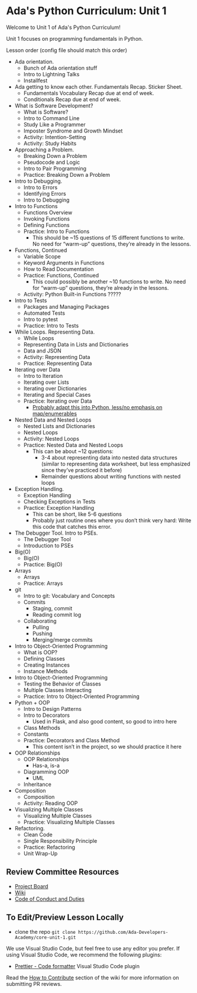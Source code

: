 
# Ada's Python Curriculum: Unit 1

Welcome to Unit 1 of Ada's Python Curriculum! 

Unit 1 focuses on programming fundamentals in Python.

Lesson order (config file should match this order)

*   Ada orientation.
    *   Bunch of Ada orientation stuff
    *   Intro to Lightning Talks
    *   Installfest
*   Ada getting to know each other. Fundamentals Recap. Sticker Sheet.
    *   Fundamentals Vocabulary Recap due at end of week.
    *   Conditionals Recap due at end of week.
*   What is Software Development?
    *   What is Software?
    *   Intro to Command Line
    *   Study Like a Programmer
    *   Imposter Syndrome and Growth Mindset
    *   Activity: Intention-Setting
    *   Activity: Study Habits
*   Approaching a Problem.
    *   Breaking Down a Problem
    *   Pseudocode and Logic
    *   Intro to Pair Programming
    *   Practice: Breaking Down a Problem
*   Intro to Debugging.
    *   Intro to Errors
    *   Identifying Errors
    *   Intro to Debugging
*   Intro to Functions
    *   Functions Overview
    *   Invoking Functions
    *   Defining Functions
    *   Practice: Intro to Functions
        *   This should be ~15 questions of 15 different functions to write. No need for “warm-up” questions, they’re already in the lessons.
*   Functions, Continued
    *   Variable Scope
    *   Keyword Arguments in Functions
    *   How to Read Documentation
    *   Practice: Functions, Continued
        *   This could possibly be another ~10 functions to write. No need for “warm-up” questions, they’re already in the lessons.
    *   Activity: Python Built-in Functions ?????
*   Intro to Tests
    *   Packages and Managing Packages
    *   Automated Tests
    *   Intro to pytest
    *   Practice: Intro to Tests
*   While Loops. Representing Data.
    *   While Loops
    *   Representing Data in Lists and Dictionaries
    *   Data and JSON
    *   Activity: Representing Data
    *   Practice: Representing Data
*   Iterating over Data
    *   Intro to Iteration
    *   Iterating over Lists
    *   Iterating over Dictionaries
    *   Iterating and Special Cases
    *   Practice: Iterating over Data
        *   [Probably adapt this into Python, less/no emphasis on map/enumerables](https://github.com/Ada-Developers-Academy/textbook-curriculum/blob/master/01-ruby-fundamentals/exercises/data-transformation-worksheet.md)
*   Nested Data and Nested Loops
    *   Nested Lists and Dictionaries
    *   Nested Loops
    *   Activity: Nested Loops
    *   Practice: Nested Data and Nested Loops
        *   This can be about ~12 questions:
            *   3-4 about representing data into nested data structures (similar to representing data worksheet, but less emphasized since they’ve practiced it before)
            *   Remainder questions about writing functions with nested loops
*   Exception Handling.
    *   Exception Handling
    *   Checking Exceptions in Tests
    *   Practice: Exception Handling
        *   This can be short, like 5-6 questions
        *   Probably just routine ones where you don’t think very hard: Write this code that catches this error.
*   The Debugger Tool. Intro to PSEs.
    *   The Debugger Tool
    *   Introduction to PSEs
*   Big(O)
    *   Big(O)
    *   Practice: Big(O)
*   Arrays
    *   Arrays
    *   Practice: Arrays
*   git
    *   Intro to git: Vocabulary and Concepts
    *   Commits
        *   Staging, commit
        *   Reading commit log
    *   Collaborating
        *   Pulling
        *   Pushing
        *   Merging/merge commits
*   Intro to Object-Oriented Programming
    *   What is OOP?
    *   Defining Classes
    *   Creating Instances
    *   Instance Methods
*   Intro to Object-Oriented Programming
    *   Testing the Behavior of Classes
    *   Multiple Classes Interacting
    *   Practice: Intro to Object-Oriented Programming
*   Python + OOP
    *   Intro to Design Patterns
    *   Intro to Decorators
        *   Used in Flask, and also good content, so good to intro here
    *   Class Methods
    *   Constants
    *   Practice: Decorators and Class Method
        *   This content isn’t in the project, so we should practice it here
*   OOP Relationships
    *   OOP Relationships
        *   Has-a, is-a
    *   Diagramming OOP
        *   UML
    *   Inheritance
*   Composition
    *   Composition
    *   Activity: Reading OOP
*   Visualizing Multiple Classes
    *   Visualizing Multiple Classes
    *   Practice: Visualizing Multiple Classes
*   Refactoring.
    *   Clean Code
    *   Single Responsibility Principle
    *   Practice: Refactoring
    *   Unit Wrap-Up

## Review Committee Resources
 -  [Project Board](https://github.com/Ada-Developers-Academy/core-unit-1/projects/1)
 -  [Wiki](https://github.com/Ada-Developers-Academy/core-unit-1/wiki)
 -  [Code of Conduct and Duties](https://github.com/Ada-Developers-Academy/core-unit-1/wiki/Code-of-Conduct-and-Duties)
 
## To Edit/Preview Lesson Locally 
 - clone the repo `git clone https://github.com/Ada-Developers-Academy/core-unit-1.git`
 
 We use Visual Studio Code, but feel free to use any editor you prefer.
 If using Visual Studio Code, we recommend the following plugins:
 - [Prettier - Code formatter](https://marketplace.visualstudio.com/items?itemName=esbenp.prettier-vscode) Visual Studio Code plugin

Read the [How to Contribute](https://github.com/Ada-Developers-Academy/core-unit-1/wiki#how-to-contribute) section of the wiki for more information on submitting PR reviews.
